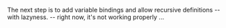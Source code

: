 

The next step is to add variable bindings 
and allow recursive definitions -- with lazyness.
 -- right now, it's not working properly ...





